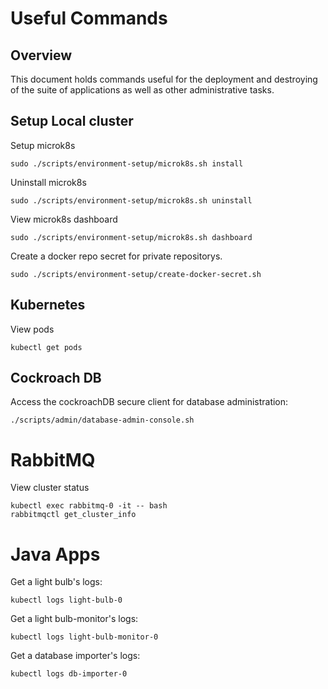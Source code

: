 # Useful Commands

## Overview

This document holds commands useful for the deployment and destroying of the suite of applications as well as other administrative tasks.

## Setup Local cluster
Setup microk8s
```
sudo ./scripts/environment-setup/microk8s.sh install
```
Uninstall microk8s
```
sudo ./scripts/environment-setup/microk8s.sh uninstall
```
View microk8s dashboard
```
sudo ./scripts/environment-setup/microk8s.sh dashboard
```
Create a docker repo secret for private repositorys. 
```
sudo ./scripts/environment-setup/create-docker-secret.sh
```
## Kubernetes
View pods
```
kubectl get pods
```
## Cockroach DB

Access the cockroachDB secure client for database administration:
```
./scripts/admin/database-admin-console.sh
```

# RabbitMQ

View cluster status
```
kubectl exec rabbitmq-0 -it -- bash
rabbitmqctl get_cluster_info
```

# Java Apps

Get a light bulb's logs:
```
kubectl logs light-bulb-0
```
Get a light bulb-monitor's logs:
```
kubectl logs light-bulb-monitor-0
```
Get a database importer's logs:
```
kubectl logs db-importer-0
```
